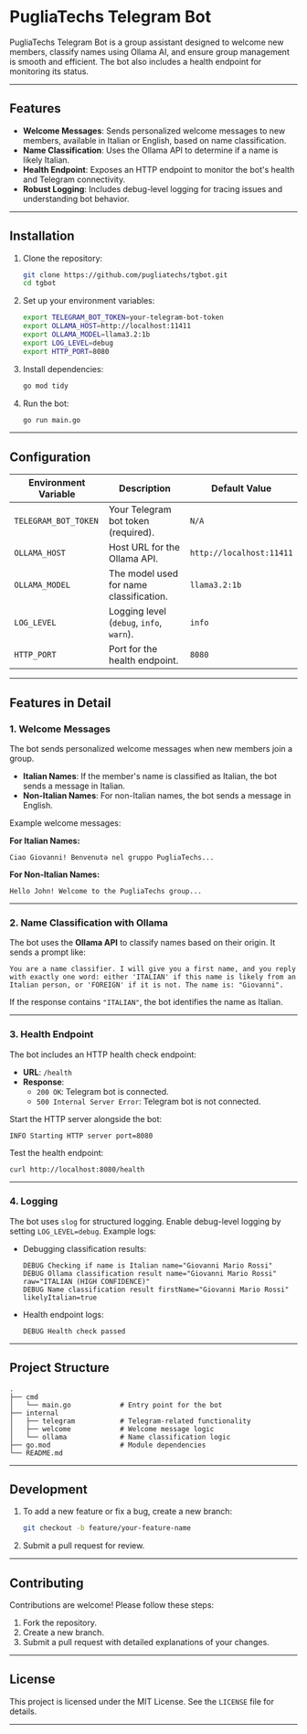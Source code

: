 # PugliaTechs Telegram Bot

PugliaTechs Telegram Bot is a group assistant designed to welcome new members, classify names using Ollama AI, and ensure group management is smooth and efficient. The bot also includes a health endpoint for monitoring its status.

---

## Features

- **Welcome Messages**: Sends personalized welcome messages to new members, available in Italian or English, based on name classification.
- **Name Classification**: Uses the Ollama API to determine if a name is likely Italian.
- **Health Endpoint**: Exposes an HTTP endpoint to monitor the bot's health and Telegram connectivity.
- **Robust Logging**: Includes debug-level logging for tracing issues and understanding bot behavior.

---

## Installation

1. Clone the repository:

   ```bash
   git clone https://github.com/pugliatechs/tgbot.git
   cd tgbot
   ```

2. Set up your environment variables:

   ```bash
   export TELEGRAM_BOT_TOKEN=your-telegram-bot-token
   export OLLAMA_HOST=http://localhost:11411
   export OLLAMA_MODEL=llama3.2:1b
   export LOG_LEVEL=debug
   export HTTP_PORT=8080
   ```

3. Install dependencies:

   ```bash
   go mod tidy
   ```

4. Run the bot:

   ```bash
   go run main.go
   ```

---

## Configuration

| Environment Variable   | Description                                  | Default Value            |
|------------------------|----------------------------------------------|--------------------------|
| `TELEGRAM_BOT_TOKEN`   | Your Telegram bot token (required).          | `N/A`                    |
| `OLLAMA_HOST`          | Host URL for the Ollama API.                 | `http://localhost:11411` |
| `OLLAMA_MODEL`         | The model used for name classification.      | `llama3.2:1b`            |
| `LOG_LEVEL`            | Logging level (`debug`, `info`, `warn`).     | `info`                   |
| `HTTP_PORT`            | Port for the health endpoint.                | `8080`                   |

---

## Features in Detail

### 1. Welcome Messages
The bot sends personalized welcome messages when new members join a group.

- **Italian Names**: If the member's name is classified as Italian, the bot sends a message in Italian.
- **Non-Italian Names**: For non-Italian names, the bot sends a message in English.

Example welcome messages:

**For Italian Names:**
```
Ciao Giovanni! Benvenutə nel gruppo PugliaTechs...
```

**For Non-Italian Names:**
```
Hello John! Welcome to the PugliaTechs group...
```

---

### 2. Name Classification with Ollama
The bot uses the **Ollama API** to classify names based on their origin. It sends a prompt like:

```plaintext
You are a name classifier. I will give you a first name, and you reply with exactly one word: either 'ITALIAN' if this name is likely from an Italian person, or 'FOREIGN' if it is not. The name is: "Giovanni".
```

If the response contains `"ITALIAN"`, the bot identifies the name as Italian.

---

### 3. Health Endpoint
The bot includes an HTTP health check endpoint:

- **URL**: `/health`
- **Response**:
  - `200 OK`: Telegram bot is connected.
  - `500 Internal Server Error`: Telegram bot is not connected.

Start the HTTP server alongside the bot:

```plaintext
INFO Starting HTTP server port=8080
```

Test the health endpoint:

```bash
curl http://localhost:8080/health
```

---

### 4. Logging
The bot uses `slog` for structured logging. Enable debug-level logging by setting `LOG_LEVEL=debug`. Example logs:

- Debugging classification results:
  ```plaintext
  DEBUG Checking if name is Italian name="Giovanni Mario Rossi"
  DEBUG Ollama classification result name="Giovanni Mario Rossi" raw="ITALIAN (HIGH CONFIDENCE)"
  DEBUG Name classification result firstName="Giovanni Mario Rossi" likelyItalian=true
  ```

- Health endpoint logs:
  ```plaintext
  DEBUG Health check passed
  ```

---

## Project Structure

```
.
├── cmd
│   └── main.go            # Entry point for the bot
├── internal
│   ├── telegram           # Telegram-related functionality
│   ├── welcome            # Welcome message logic
│   └── ollama             # Name classification logic
├── go.mod                 # Module dependencies
└── README.md     
```

---

## Development

1. To add a new feature or fix a bug, create a new branch:
   ```bash
   git checkout -b feature/your-feature-name
   ```

2. Submit a pull request for review.

---

## Contributing

Contributions are welcome! Please follow these steps:
1. Fork the repository.
2. Create a new branch.
3. Submit a pull request with detailed explanations of your changes.

---

## License

This project is licensed under the MIT License. See the `LICENSE` file for details.

---

